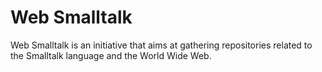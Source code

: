 # Web Smalltalk

Web Smalltalk is an initiative that aims at gathering repositories related to the Smalltalk language and the World Wide Web.
